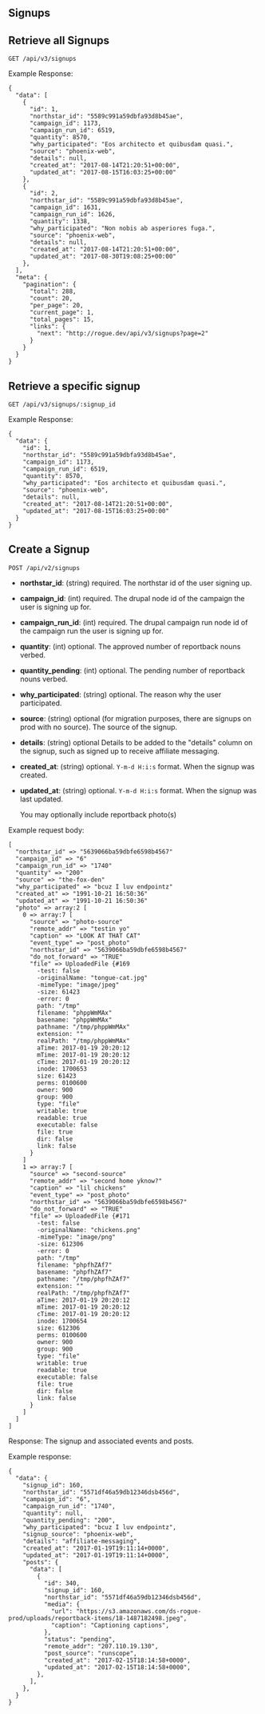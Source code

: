 ## Signups

## Retrieve all Signups

```
GET /api/v3/signups
```
Example Response: 

```
{
  "data": [
    {
      "id": 1,
      "northstar_id": "5589c991a59dbfa93d8b45ae",
      "campaign_id": 1173,
      "campaign_run_id": 6519,
      "quantity": 8570,
      "why_participated": "Eos architecto et quibusdam quasi.",
      "source": "phoenix-web",
      "details": null,
      "created_at": "2017-08-14T21:20:51+00:00",
      "updated_at": "2017-08-15T16:03:25+00:00"
    },
    {
      "id": 2,
      "northstar_id": "5589c991a59dbfa93d8b45ae",
      "campaign_id": 1631,
      "campaign_run_id": 1626,
      "quantity": 1338,
      "why_participated": "Non nobis ab asperiores fuga.",
      "source": "phoenix-web",
      "details": null,
      "created_at": "2017-08-14T21:20:51+00:00",
      "updated_at": "2017-08-30T19:08:25+00:00"
    },
  ],
  "meta": {
    "pagination": {
      "total": 288,
      "count": 20,
      "per_page": 20,
      "current_page": 1,
      "total_pages": 15,
      "links": {
        "next": "http://rogue.dev/api/v3/signups?page=2"
      }
    }
  }
}

```
## Retrieve a specific signup

```
GET /api/v3/signups/:signup_id
```
Example Response: 

```
{
  "data": {
    "id": 1,
    "northstar_id": "5589c991a59dbfa93d8b45ae",
    "campaign_id": 1173,
    "campaign_run_id": 6519,
    "quantity": 8570,
    "why_participated": "Eos architecto et quibusdam quasi.",
    "source": "phoenix-web",
    "details": null,
    "created_at": "2017-08-14T21:20:51+00:00",
    "updated_at": "2017-08-15T16:03:25+00:00"
  }
}
```

## Create a Signup

```
POST /api/v2/signups
```

  - **northstar_id**: (string) required.
    The northstar id of the user signing up.
  - **campaign_id**: (int) required.
    The drupal node id of the campaign the user is signing up for.
  - **campaign_run_id**: (int) required.
    The drupal campaign run node id of the campaign run the user is signing up for.
  - **quantity**: (int) optional.
    The approved number of reportback nouns verbed.
  - **quantity_pending**: (int) optional.
    The pending number of reportback nouns verbed. 
  - **why_participated**: (string) optional.
    The reason why the user participated.
  - **source**: (string) optional (for migration purposes, there are signups on prod with no source).
    The source of the signup.
  - **details**: (string) optional
    Details to be added to the "details" column on the signup, such as signed up to receive affiliate messaging.
  - **created_at**: (string) optional.
    `Y-m-d H:i:s` format. When the signup was created.
  - **updated_at**: (string) optional.
    `Y-m-d H:i:s` format. When the signup was last updated.

    You may optionally include reportback photo(s)

Example request body:
```
[
  "northstar_id" => "5639066ba59dbfe6598b4567"
  "campaign_id" => "6"
  "campaign_run_id" => "1740"
  "quantity" => "200"
  "source" => "the-fox-den"
  "why_participated" => "bcuz I luv endpointz"
  "created_at" => "1991-10-21 16:50:36"
  "updated_at" => "1991-10-21 16:50:36"
  "photo" => array:2 [
    0 => array:7 [
      "source" => "photo-source"
      "remote_addr" => "testin yo"
      "caption" => "LOOK AT THAT CAT"
      "event_type" => "post_photo"
      "northstar_id" => "5639066ba59dbfe6598b4567"
      "do_not_forward" => "TRUE"
      "file" => UploadedFile {#169
        -test: false
        -originalName: "tongue-cat.jpg"
        -mimeType: "image/jpeg"
        -size: 61423
        -error: 0
        path: "/tmp"
        filename: "phppWmMAx"
        basename: "phppWmMAx"
        pathname: "/tmp/phppWmMAx"
        extension: ""
        realPath: "/tmp/phppWmMAx"
        aTime: 2017-01-19 20:20:12
        mTime: 2017-01-19 20:20:12
        cTime: 2017-01-19 20:20:12
        inode: 1700653
        size: 61423
        perms: 0100600
        owner: 900
        group: 900
        type: "file"
        writable: true
        readable: true
        executable: false
        file: true
        dir: false
        link: false
      }
    ]
    1 => array:7 [
      "source" => "second-source"
      "remote_addr" => "second home yknow?"
      "caption" => "lil chickens"
      "event_type" => "post_photo"
      "northstar_id" => "5639066ba59dbfe6598b4567"
      "do_not_forward" => "TRUE"
      "file" => UploadedFile {#171
        -test: false
        -originalName: "chickens.png"
        -mimeType: "image/png"
        -size: 612306
        -error: 0
        path: "/tmp"
        filename: "phpfhZAf7"
        basename: "phpfhZAf7"
        pathname: "/tmp/phpfhZAf7"
        extension: ""
        realPath: "/tmp/phpfhZAf7"
        aTime: 2017-01-19 20:20:12
        mTime: 2017-01-19 20:20:12
        cTime: 2017-01-19 20:20:12
        inode: 1700654
        size: 612306
        perms: 0100600
        owner: 900
        group: 900
        type: "file"
        writable: true
        readable: true
        executable: false
        file: true
        dir: false
        link: false
      }
    ]
  ]
]
```

Response: The signup and associated events and posts.

Example response:
```
{
  "data": {
    "signup_id": 160,
    "northstar_id": "5571df46a59db12346dsb456d",
    "campaign_id": "6",
    "campaign_run_id": "1740",
    "quantity": null,
    "quantity_pending": "200",
    "why_participated": "bcuz I luv endpointz",
    "signup_source": "phoenix-web",
    "details": "affiliate-messaging",
    "created_at": "2017-01-19T19:11:14+0000",
    "updated_at": "2017-01-19T19:11:14+0000",
    "posts": {
      "data": [
        {
          "id": 340,
          "signup_id": 160,
          "northstar_id": "5571df46a59db12346dsb456d",
          "media": {
            "url": "https://s3.amazonaws.com/ds-rogue-prod/uploads/reportback-items/18-1487182498.jpeg",
            "caption": "Captioning captions",
          },
          "status": "pending",
          "remote_addr": "207.110.19.130",
          "post_source": "runscope",
          "created_at": "2017-02-15T18:14:58+0000",
          "updated_at": "2017-02-15T18:14:58+0000",
        },
      ],
    },
  }
}
```
